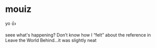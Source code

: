 # mouiz
yo 👍

seee what's happening?
Don’t know how I “felt” about the reference in Leave the World Behind…it was slightly neat
